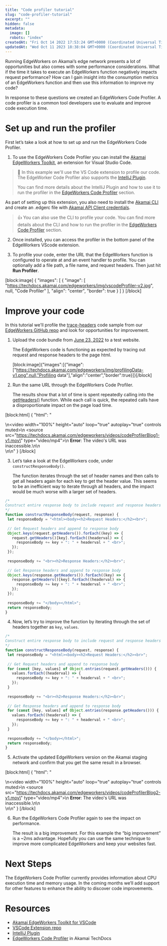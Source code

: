 ```yaml
---
title: "Code profiler tutorial"
slug: "code-profiler-tutorial"
excerpt: ""
hidden: false
metadata: 
  image: []
  robots: "index"
createdAt: "Fri Oct 14 2022 17:53:24 GMT+0000 (Coordinated Universal Time)"
updatedAt: "Wed Oct 11 2023 18:38:04 GMT+0000 (Coordinated Universal Time)"
---
```

Running EdgeWorkers on Akamai’s edge network presents a lot of opportunities but also comes with some performance considerations. What if the time it takes to execute an EdgeWorkers function negatively impacts request performance? How can I gain insight into the consumption metrics of an EdgeWorkers function and then use this information to improve my code?

In response to these questions we created an EdgeWorkers Code Profiler. A code profiler is a common tool developers use to evaluate and improve code execution time. 

# Set up and run the profiler

First let’s take a look at how to set up and run the EdgeWorkers Code Profiler.

1. To use the EdgeWorkers Code Profiler you can install the [Akamai EdgeWorkers Toolkit](https://marketplace.visualstudio.com/items?itemName=akamaiEdgeworker.akamai-edgeworkers-vscode-extension), an extension for Visual Studio Code. 

> 📘 In this example we'll use the VS Code extension to profile our code. The EdgeWorker Code Profiler also supports the [IntelliJ Plugin](https://github.com/akamai/edgeworkers-intellij). 
> 
> You can find more details about the IntelliJ Plugin and how to use it to run the profiler in the [EdgeWorkers Code Profiler](doc:edgeworkers-code-profiler) section.

As part of setting up this extension, you also need to install the [Akamai CLI](https://github.com/akamai/cli) and create an .edgerc file with [Akamai API Client credentials](https://techdocs.akamai.com/developer/docs/set-up-authentication-credentials).

> 👍 You can also use the CLI to profile your code. You can find more details about the CLI and how to run the profiler in the [EdgeWorkers Code Profiler](doc:edgeworkers-code-profiler) section.

2. Once installed, you can access the profiler in the bottom panel of the EdgeWorkers VScode extension. 

3. To profile your code, enter the URL that the EdgeWorkers function is configured to operate at and an event handler to profile. You can optionally add a file path, a file name, and request headers. Then just hit **Run Profiler**.

[block:image]
{
  "images": [
    {
      "image": [
        "https://techdocs.akamai.com/edgeworkers/img/vscodeProfiler-v2.jpg",
        null,
        "Code Profiler"
      ],
      "align": "center",
      "border": true
    }
  ]
}
[/block]


# Improve your code

In this tutorial we'll profile the [trace-headers](https://github.com/akamai/edgeworkers-examples/tree/master/edgecompute/examples/traffic-filtering/trace-headers) code sample from our [EdgeWorkers GitHub repo](https://github.com/akamai/edgeworkers-examples) and look for opportunities for improvement.

1. Upload the code bundle from [June 23, 2022](https://github.com/akamai/edgeworkers-examples/tree/81b160975e8a38369f91ea9e18ea6ed6429bfef5/edgecompute/examples/traffic-filtering/trace-headers) to a test website.

   The EdgeWorkers code is functioning as expected by tracing out request and response headers to the page html. 

   [block:image]{"images":[{"image":["https://techdocs.akamai.com/edgeworkers/img/profilingData-v1.png",null,"Profiling data"],"align":"center","border":true}]}[/block]

2. Run the same URL through the EdgeWorkers Code Profiler. 

   The results show that a lot of time is spent repeatedly calling into the [getHeaders()](doc:request-object#getheaders) function. While each call is quick, the repeated calls have a disproportionate impact on the page load time. 

[block:html]
{
  "html": "<div>\n<video width=\"100%\" height=\"auto\" loop=\"true\" autoplay=\"true\" controls muted>\n  <source src=\"https://techdocs.akamai.com/edgeworkers/videos/codeProfilerBlog1-v1.mov\" type=\"video/mp4\">\n  <strong>Error</strong>: The video's URL was inaccessible.\n</video>\n</div>\n\n<style></style>"
}
[/block]


3. Let’s take a look at the EdgeWorkers code, under `constructResponseBody()`.

   The function iterates through the set of header names and then calls to get all headers again for each key to get the header value. This seems to be an inefficient way to iterate through all headers, and the impact would be much worse with a larger set of headers.

```javascript
/*
Construct entire response body to include request and response headers
*/
function constructResponseBody(request, response) {
 let responseBody = "<html><body><h2>Request Headers:</h2><br>";
 
 // Get Request headers and append to response body
 Object.keys(request.getHeaders()).forEach((key) => {
   request.getHeaders()[key].forEach((headerval) => {
     responseBody += key + ": " + headerval + " <br>";
   });
 });
 
 responseBody += "<br><h2>Response Headers:</h2><br>";
 
 // Get Response headers and append to response body
 Object.keys(response.getHeaders()).forEach((key) => {
   response.getHeaders()[key].forEach((headerval) => {
     responseBody += key + ": " + headerval + " <br>";
   });
 });
 
 responseBody += "</body></html>";
 return responseBody;
}
```

4. Now, let’s try to improve the function by iterating through the set of headers together as `key`, `values`.

```javascript
/*
Construct entire response body to include request and response headers
*/
function constructResponseBody(request, response) {
 let responseBody = "<html><body><h2>Request Headers:</h2><br>";
 
 // Get Request headers and append to response body
 for (const [key, values] of Object.entries(request.getHeaders())) {
   values.forEach((headerval) => {
     responseBody += key + ": " + headerval + " <br>";
   });
 }
 
 responseBody += "<br><h2>Response Headers:</h2><br>";
 
 // Get Response headers and append to response body
 for (const [key, values] of Object.entries(response.getHeaders())) {
   values.forEach((headerval) => {
     responseBody += key + ": " + headerval + " <br>";
   });
 }
 
 responseBody += "</body></html>";
 return responseBody;
}
```

5. Activate the updated EdgeWorkers version on the Akamai staging network and confirm that you get the same result in a browser. 

[block:html]
{
  "html": "<div>\n<video width=\"100%\" height=\"auto\" loop=\"true\" autoplay=\"true\" controls muted>\n  <source src=\"https://techdocs.akamai.com/edgeworkers/videos/codeProfilerBlog2-v1.mov\" type=\"video/mp4\">\n  <strong>Error</strong>: The video's URL was inaccessible.\n</video>\n</div>\n\n<style></style>"
}
[/block]


6. Run the EdgeWorkers Code Profiler again to see the impact on performance.

   The result is a big improvement. For this example the “big improvement” is a ~2ms advantage. Hopefully you can use the same technique to improve more complicated EdgeWorkers and keep your websites fast.

# Next Steps

The EdgeWorkers Code Profiler currently provides information about CPU execution time and memory usage. In the coming months we’ll add support for other features to enhance the ability to discover code improvements.

# Resources

- [Akamai EdgeWorkers Toolkit for VSCode](https://marketplace.visualstudio.com/items?itemName=akamaiEdgeworker.akamai-edgeworkers-vscode-extension)
- [VSCode Extension repo](https://github.com/akamai/edgeworkers-vscode) 
- [IntelliJ Plugin](https://github.com/akamai/edgeworkers-intellij)
- [EdgeWorkers Code Profiler](doc:edgeworkers-code-profiler)  in Akamai TechDocs
